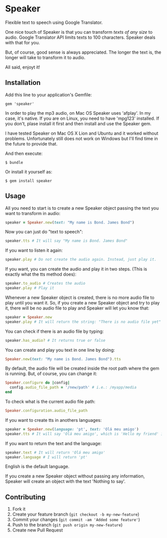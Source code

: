 # Speaker

Flexible text to speech using Google Translator.

One nice touch of Speaker is that you can transform *texts of any size* to audio. 
Google Translator API limits texts to 100 characters. Speaker deals with that for you.

But, of course, good sense is always appreciated. The longer the text is, the longer will take to transform it to audio.

All said, enjoyt it!

## Installation

Add this line to your application's Gemfile:

    gem 'speaker'

In order to play the mp3 audio, on Mac OS Speaker uses 'afplay'. In my case, it's native.
If you are on Linux, you need to have 'mpg123' installed. If you don't, plase install it first and then install and use the Speaker gem.

I have tested Speaker on Mac OS X Lion and Ubuntu and it worked without problems.
Unfortunately still does not work on Windows but I'll find time in the future to provide that.

And then execute:

    $ bundle

Or install it yourself as:

    $ gem install speaker

## Usage

All you need to start is to create a new Speaker object passing the text you want to transform in audio:

```ruby
speaker = Speaker.new(text: "My name is Bond. James Bond")
```

Now you can just do "text to speech":

```ruby
speaker.tts # It will say "My name is Bond. James Bond"
```

If you want to listen it again:

```ruby
speaker.play # Do not create the audio again. Instead, just play it.
```

If you want, you can create the audio and play it in two steps. (This is exactly what the tts method does):

```ruby
speaker.to_audio # Creates the audio
speaker.play # Play it
```

Whenever a new Speaker object is created, there is no more audio file to play until you want it. So, if you create a new Speaker object and try to play it, there will be no audio file to play and Speaker will let you know that:

```ruby
speaker = Speaker.new
speaker.play # It will return the string: "There is no audio file yet"
```

You can check if there is an audio file by typing:

```ruby
speaker.has_audio? # It returns true or false
```

You can create and play you text in one line by doing:

```ruby
Speaker.new(text: "My name is Bond. James Bond").tts
```

By default, the audio file will be created inside the root path where the gem is running. But, of course, you can change it:

```ruby
Speaker.configure do |config|
  config.audio_file_path = '/new/path' # i.e.: /myapp/media
end
```

To check what is the current audio file path:

```ruby
Speaker.configuration.audio_file_path
```

If you want to create tts in anothers languages:

```ruby
speaker = Speaker.new(language: 'pt', text: 'Olá meu amigo')
speaker.tts # It will say 'Olá meu amigo', which is 'Hello my friend' in portuguese.
```

If you want to return the text and the language:

```ruby
speaker.text # It will return 'Olá meu amigo'
speaker.language # I will return 'pt'
```

English is the default language.

If you create a new Speaker object without passing any information, Speaker will create an object with the text 'Nothing to say'.

## Contributing

1. Fork it
2. Create your feature branch (`git checkout -b my-new-feature`)
3. Commit your changes (`git commit -am 'Added some feature'`)
4. Push to the branch (`git push origin my-new-feature`)
5. Create new Pull Request
